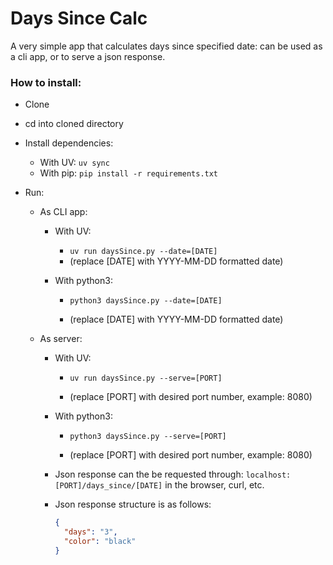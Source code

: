 # Days Since Calc

A very simple app that calculates days since specified date: can be used as a cli app, or to serve a json response.

### How to install:

- Clone
- cd into cloned directory
- Install dependencies:
  - With UV:
    `uv sync`
  - With pip:
    `pip install -r requirements.txt`
- Run:

  - As CLI app:

    - With UV:

      - `uv run daysSince.py --date=[DATE]`
      - (replace [DATE] with YYYY-MM-DD formatted date)

    - With python3:

      - `python3 daysSince.py --date=[DATE]`

      - (replace [DATE] with YYYY-MM-DD formatted date)

  - As server:

    - With UV:

      - `uv run daysSince.py --serve=[PORT]`

      - (replace [PORT] with desired port number, example: 8080)

    - With python3:

      - `python3 daysSince.py --serve=[PORT]`

      - (replace [PORT] with desired port number,
        example: 8080)

    - Json response can the be requested through:
      `localhost:[PORT]/days_since/[DATE]` in the browser, curl, etc.

    - Json response structure is as follows:

      ```json
      {
        "days": "3",
        "color": "black"
      }
      ```
